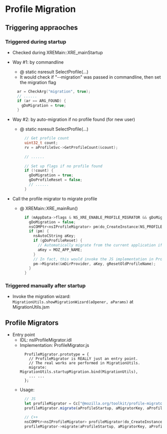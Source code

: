 
# Profile Migration

## Triggering appraoches
### Triggered during startup
- Checked during XREMain::XRE_mainStartup
- Way #1: by commandline
  - @ static nsresult SelectProfile(...)
  - It would check if "--migration" was passed in commandline, then set the migration flag
  ```cpp
    ar = CheckArg("migration", true);
    // ......
    if (ar == ARG_FOUND) {
      gDoMigration = true;
    }
  ```
  
- Way #2: by auto-migration if no profile found (for new user)
  - @ static nsresult SelectProfile(...)
    ```cpp
      // Get profile count
      uint32_t count;
      rv = aProfileSvc->GetProfileCount(&count);
      
      // ......
      
      // Set up flags if no profile found
      if (!count) {
        gDoMigration = true;
        gDoProfileReset = false;
        // ......
      }
    ```

- Call the profile migrator to migrate profile
  - @ XREMain::XRE_mainRun()
    ```cpp
      if (mAppData->flags & NS_XRE_ENABLE_PROFILE_MIGRATOR && gDoMigration) {
        gDoMigration = false;
        nsCOMPtr<nsIProfileMigrator> pm(do_CreateInstance(NS_PROFILEMIGRATOR_CONTRACTID));
        if (pm) {
          nsAutoCString aKey;
          if (gDoProfileReset) {
            // Automatically migrate from the current application if we just reset the profile.
            aKey = MOZ_APP_NAME;
          }
          // In fact, this would invoke the JS implementation in ProfileMigrator.js
          pm->Migrate(&mDirProvider, aKey, gResetOldProfileName);
        }
      }
    ```

### Triggered manually after startup
- Invoke the migration wizard: `MigrationUtils.showMigrationWizard(aOpener, aParams)` at MigrationUtils.jsm
  

## Profile Migrators
- Entry point
  - IDL: nsIProfileMigrator.idl
  - Implementation: ProfileMigrator.js
    ```
      ProfileMigrator.prototype = {
        // ProfileMigrator is REALLY just an entry point.
        // The real works are performed in MigrationUtils.
        migrate: MigrationUtils.startupMigration.bind(MigrationUtils),
        ... ...
      };
    ```
  - Usage:
    ```javascript
      // JS
      let profileMigrator = Cc["@mozilla.org/toolkit/profile-migrator;1"].createInstance(Ci.nsIProfileMigrator);
      profileMigrator.migrate(aProfileStartup, aMigratorKey, aProfileToMigrate);
    ```
    ```cpp
      // C++
      nsCOMPtr<nsIProfileMigrator> profileMigrator(do_CreateInstance(NS_PROFILEMIGRATOR_CONTRACTID));
      profileMigrator->migrate(aProfileStartup, aMigratorKey, aProfileToMigrate);
    ```
    
  
